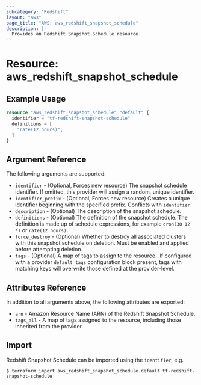 ```yaml
---
subcategory: "Redshift"
layout: "aws"
page_title: "AWS: aws_redshift_snapshot_schedule"
description: |-
  Provides an Redshift Snapshot Schedule resource.
---
```


# Resource: aws_redshift_snapshot_schedule

## Example Usage

```terraform
resource "aws_redshift_snapshot_schedule" "default" {
  identifier = "tf-redshift-snapshot-schedule"
  definitions = [
    "rate(12 hours)",
  ]
}
```

## Argument Reference

The following arguments are supported:

* `identifier` - (Optional, Forces new resource) The snapshot schedule identifier. If omitted, this provider will assign a random, unique identifier.
* `identifier_prefix` - (Optional, Forces new resource) Creates a unique
identifier beginning with the specified prefix. Conflicts with `identifier`.
* `description` - (Optional) The description of the snapshot schedule.
* `definitions` - (Optional) The definition of the snapshot schedule. The definition is made up of schedule expressions, for example `cron(30 12 *)` or `rate(12 hours)`.
* `force_destroy` - (Optional) Whether to destroy all associated clusters with this snapshot schedule on deletion. Must be enabled and applied before attempting deletion.
* `tags` - (Optional) A map of tags to assign to the resource. .If configured with a provider `default_tags` configuration block present, tags with matching keys will overwrite those defined at the provider-level.

## Attributes Reference

In addition to all arguments above, the following attributes are exported:

* `arn` - Amazon Resource Name (ARN) of the Redshift Snapshot Schedule.
* `tags_all` - A map of tags assigned to the resource, including those inherited from the provider .

## Import

Redshift Snapshot Schedule can be imported using the `identifier`, e.g.

```
$ terraform import aws_redshift_snapshot_schedule.default tf-redshift-snapshot-schedule
```
